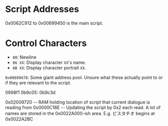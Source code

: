 Script Addresses
=======
0x0062C912 to 0x00699450 is the main script.

Control Characters
==================
* `80`: Newline
* `86 XX`: Display character `XX`'s name.
* `8B XX`: Display character portrait `XX`.

`0x00699478`: Some giant address pool. Unsure what these actually point to or
if they are relevant to the script.

0998f1
0b9c05:
0b9c3d


0x02009720 -- RAM holding location of script that current dialogue is reading from
0x0000C18E -- Updating the script by 0x2 each read.
A lot of names are stored in the 0x0022A000-ish area. E.g. ピスタチオ begins at 0x0022A2BC
